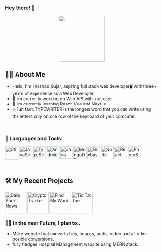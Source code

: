 ### Hey there! 👋

<!--
**Harshad-23/Harshad-23** is a ✨ _special_ ✨ repository because its `README.md` (this file) appears on your GitHub profile.

Here are some ideas to get you started:

- 🔭 I’m currently working on ...
- 🌱 I’m currently learning ...
- 👯 I’m looking to collaborate on ...
- 🤔 I’m looking for help with ...
- 💬 Ask me about ...
- 📫 How to reach me: ...
- 😄 Pronouns: ...
- ⚡ Fun fact: ...
![java](https://user-images.githubusercontent.com/34954756/172559282-d89c096e-1380-4622-a04f-c2a19418f2e5.png)
![node-js](https://user-images.githubusercontent.com/34954756/172565689-6374af4c-7fa5-4110-8481-2088914626f1.png)

![ct](https://user-images.githubusercontent.com/34954756/172553577-11862262-fefb-4014-9548-59a1fbb7ad66.png)
![ttt](https://user-images.githubusercontent.com/34954756/172553581-5bb8cb76-3dfe-4803-a2ae-ba3c3c4ac4b8.png)
![fmw](https://user-images.githubusercontent.com/34954756/172556263-e7e38c23-d13f-4a7d-a091-4934eff3dd4a.png)

-->

<div id="header" align="center">
  <img src="https://media.giphy.com/media/M9gbBd9nbDrOTu1Mqx/giphy.gif" width="150"/>
</div>

## 👨‍💼 About Me
- Hello, I'm Harshad Gujar, aspiring full stack web developer🖥️ with three+ years of experience as a Web Developer.
- 🔭 I’m currently working on Web API with .net core
- 🌱 I’m currently learning React, Vue and Next.js
- ⚡ Fun fact: TYPEWRITER is the longest word that you can write using the letters only on one row of the keyboard of your computer.


<br>
 
 
 ### 🔨 Languages and Tools:
<img align="left" src="https://docs.microsoft.com/cs-cz/windows/images/csharp-logo.png" alt="C#" height="44px"/>
<img align="left" src="https://upload.wikimedia.org/wikipedia/commons/6/6a/JavaScript-logo.png" alt="JavaScript" height="42px"/>
<img align="left" src="https://miro.medium.com/max/816/1*mn6bOs7s6Qbao15PMNRyOA.png" alt="TypeScript" height="42px"/>
<img align="left" src="https://seeklogo.com/images/A/android-logo-9E4539A7DE-seeklogo.com.png" alt="Android" height="42px"/>
<img align="left" src="https://user-images.githubusercontent.com/34954756/172559282-d89c096e-1380-4622-a04f-c2a19418f2e5.png" alt="Java" height="40px"/>
<!--<img align="left" src="https://w7.pngwing.com/pngs/286/519/png-transparent-microsoft-azure-sql-database-microsoft-sql-server-azure-sql-data-warehouse-logo-text-logo-microsoft-azure.png" alt="SQL" height="42px"/>-->
<img align="left" src="https://www.svgrepo.com/show/331488/mongodb.svg" alt="MongoDB" height="42px"/>
<img align="left" src="https://seeklogo.com/images/F/firebase-logo-402F407EE0-seeklogo.com.png" alt="Firebase" height="42px"/>
<img align="left" src="https://user-images.githubusercontent.com/34954756/172565689-6374af4c-7fa5-4110-8481-2088914626f1.png" alt="Node" height="42px"/>
<img align="left" src="https://upload.wikimedia.org/wikipedia/commons/thumb/a/a7/React-icon.svg/512px-React-icon.svg.png" alt="React" height="42px"/>
<img align="left" src="https://seeklogo.com/images/P/photoshop-2020-logo-37B02055A4-seeklogo.com.png" alt="PhotoShop" height="42px"/>


<br>
<br>
<br>
<br>

## 🛠️ My Recent Projects


<a href="https://dailyshortnews.herokuapp.com" target="_blank"> <img alt="Daily Short News" src="https://dailyshortnews.herokuapp.com/static/media/logo_shortnews7.5622127f.png" height="70" align="left"> </a>

<a href="https://watch-my-crypto.netlify.app/" target="_blank"> <img alt="Crypto Tracker" src="https://user-images.githubusercontent.com/34954756/172553577-11862262-fefb-4014-9548-59a1fbb7ad66.png" height="70" align="left"> </a>

<a href="https://findmyword.netlify.app/" target="_blank"> <img alt="Find My Word" src="https://user-images.githubusercontent.com/34954756/172556263-e7e38c23-d13f-4a7d-a091-4934eff3dd4a.png" height="70" align="left"> </a>

<a href="https://harshad-23.github.io/tic-tac-toe/" target="_blank"> <img alt="Tic Tac Toe" src="https://user-images.githubusercontent.com/34954756/172553581-5bb8cb76-3dfe-4803-a2ae-ba3c3c4ac4b8.png" height="70" align="left"> </a>
<br />
<br />
<br />
<br />
### 🎯💡 In the near Future, I plan to..
- Make website that converts files, images, audio, video and all other posible conversions.
- fully fledged Hospital Management website using MERN stack.
